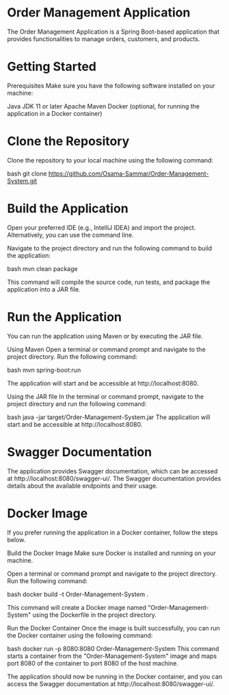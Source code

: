 # Order Management Application
The Order Management Application is a Spring Boot-based application that provides functionalities to manage orders, customers, and products.

# Getting Started
Prerequisites
Make sure you have the following software installed on your machine:

Java JDK 11 or later
Apache Maven
Docker (optional, for running the application in a Docker container)

# Clone the Repository
Clone the repository to your local machine using the following command:

bash
git clone https://github.com/Osama-Sammar/Order-Management-System.git

# Build the Application
Open your preferred IDE (e.g., IntelliJ IDEA) and import the project. Alternatively, you can use the command line.

Navigate to the project directory and run the following command to build the application:

bash
mvn clean package

This command will compile the source code, run tests, and package the application into a JAR file.

# Run the Application
You can run the application using Maven or by executing the JAR file.

Using Maven
Open a terminal or command prompt and navigate to the project directory. Run the following command:

bash
mvn spring-boot:run

The application will start and be accessible at http://localhost:8080.

Using the JAR file
In the terminal or command prompt, navigate to the project directory and run the following command:

bash
java -jar target/Order-Management-System.jar
The application will start and be accessible at http://localhost:8080.

# Swagger Documentation
The application provides Swagger documentation, which can be accessed at http://localhost:8080/swagger-ui/. The Swagger documentation provides details about the available endpoints and their usage.

# Docker Image 
If you prefer running the application in a Docker container, follow the steps below.

Build the Docker Image
Make sure Docker is installed and running on your machine.

Open a terminal or command prompt and navigate to the project directory. Run the following command:

bash
docker build -t Order-Management-System .

This command will create a Docker image named "Order-Management-System" using the Dockerfile in the project directory.

Run the Docker Container
Once the image is built successfully, you can run the Docker container using the following command:

bash
docker run -p 8080:8080 Order-Management-System
This command starts a container from the "Order-Management-System" image and maps port 8080 of the container to port 8080 of the host machine.

The application should now be running in the Docker container, and you can access the Swagger documentation at http://localhost:8080/swagger-ui/.





